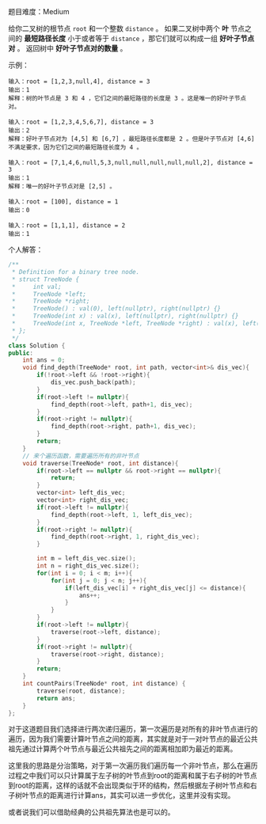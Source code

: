 
题目难度：Medium

给你二叉树的根节点 `root` 和一个整数 `distance` 。
如果二叉树中两个 **叶** 节点之间的 **最短路径长度** 小于或者等于 `distance` ，那它们就可以构成一组 **好叶子节点对** 。
返回树中 **好叶子节点对的数量** 。

示例：
```
输入：root = [1,2,3,null,4], distance = 3
输出：1
解释：树的叶节点是 3 和 4 ，它们之间的最短路径的长度是 3 。这是唯一的好叶子节点对。

输入：root = [1,2,3,4,5,6,7], distance = 3
输出：2
解释：好叶子节点对为 [4,5] 和 [6,7] ，最短路径长度都是 2 。但是叶子节点对 [4,6] 不满足要求，因为它们之间的最短路径长度为 4 。

输入：root = [7,1,4,6,null,5,3,null,null,null,null,null,2], distance = 3
输出：1
解释：唯一的好叶子节点对是 [2,5] 。

输入：root = [100], distance = 1
输出：0

输入：root = [1,1,1], distance = 2
输出：1
```

个人解答：
```C++
/**
 * Definition for a binary tree node.
 * struct TreeNode {
 *     int val;
 *     TreeNode *left;
 *     TreeNode *right;
 *     TreeNode() : val(0), left(nullptr), right(nullptr) {}
 *     TreeNode(int x) : val(x), left(nullptr), right(nullptr) {}
 *     TreeNode(int x, TreeNode *left, TreeNode *right) : val(x), left(left), right(right) {}
 * };
 */
class Solution {
public:   
    int ans = 0;
    void find_depth(TreeNode* root, int path, vector<int>& dis_vec){
        if(!root->left && !root->right){
            dis_vec.push_back(path);
        }
        if(root->left != nullptr){
            find_depth(root->left, path+1, dis_vec);
        }
        if(root->right != nullptr){
            find_depth(root->right, path+1, dis_vec);
        }
        return;
    }
    // 来个遍历函数，需要遍历所有的非叶节点
    void traverse(TreeNode* root, int distance){
        if(root->left == nullptr && root->right == nullptr){
            return;
        }
        vector<int> left_dis_vec;
        vector<int> right_dis_vec;
        if(root->left != nullptr){
            find_depth(root->left, 1, left_dis_vec);
        }
        if(root->right != nullptr){
            find_depth(root->right, 1, right_dis_vec);
        }

        int m = left_dis_vec.size();
        int n = right_dis_vec.size();
        for(int i = 0; i < m; i++){
            for(int j = 0; j < n; j++){
                if(left_dis_vec[i] + right_dis_vec[j] <= distance){
                    ans++;
                }
            }
        }
        if(root->left != nullptr){
            traverse(root->left, distance);
        }
        if(root->right != nullptr){
            traverse(root->right, distance);
        }
        return;
    }
    int countPairs(TreeNode* root, int distance) {
        traverse(root, distance);
        return ans;
    }
};
```

对于这道题目我们选择进行两次递归遍历，第一次遍历是对所有的非叶节点进行的遍历，因为我们需要计算叶节点之间的距离，其实就是对于一对叶节点的最近公共祖先通过计算两个叶节点与最近公共祖先之间的距离相加即为最近的距离。

这里我的思路是分治策略，对于第一次遍历我们遍历每一个非叶节点，那么在遍历过程之中我们可以只计算属于左子树的叶节点到root的距离和属于右子树的叶节点到root的距离，这样的话就不会出现类似于环的结构，然后根据左子树叶节点和右子树叶节点的距离进行计算ans，其实可以进一步优化，这里并没有实现。

或者说我们可以借助经典的公共祖先算法也是可以的。